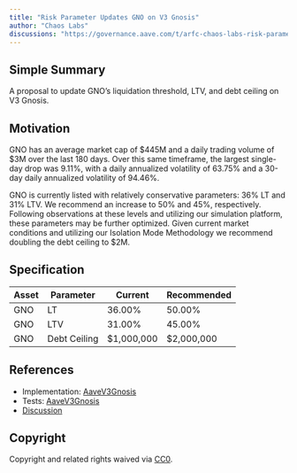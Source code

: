 ```yaml
---
title: "Risk Parameter Updates GNO on V3 Gnosis"
author: "Chaos Labs"
discussions: "https://governance.aave.com/t/arfc-chaos-labs-risk-parameter-updates-gno-on-v3-gnosis/17340"
---
```


## Simple Summary

A proposal to update GNO’s liquidation threshold, LTV, and debt ceiling on V3 Gnosis.

## Motivation

GNO has an average market cap of $445M and a daily trading volume of $3M over the last 180 days. Over this same timeframe, the largest single-day drop was 9.11%, with a daily annualized volatility of 63.75% and a 30-day daily annualized volatility of 94.46%.

GNO is currently listed with relatively conservative parameters: 36% LT and 31% LTV. We recommend an increase to 50% and 45%, respectively. Following observations at these levels and utilizing our simulation platform, these parameters may be further optimized.
Given current market conditions and utilizing our Isolation Mode Methodology we recommend doubling the debt ceiling to $2M.

## Specification

| Asset | Parameter    | Current    | Recommended |
| ----- | ------------ | ---------- | ----------- |
| GNO   | LT           | 36.00%     | 50.00%      |
| GNO   | LTV          | 31.00%     | 45.00%      |
| GNO   | Debt Ceiling | $1,000,000 | $2,000,000  |

## References

- Implementation: [AaveV3Gnosis](https://github.com/bgd-labs/aave-proposals-v3/blob/main/src/20240415_AaveV3Gnosis_RiskParameterUpdatesGNOOnV3Gnosis/AaveV3Gnosis_RiskParameterUpdatesGNOOnV3Gnosis_20240415.sol)
- Tests: [AaveV3Gnosis](https://github.com/bgd-labs/aave-proposals-v3/blob/main/src/20240415_AaveV3Gnosis_RiskParameterUpdatesGNOOnV3Gnosis/AaveV3Gnosis_RiskParameterUpdatesGNOOnV3Gnosis_20240415.t.sol)
- [Discussion](https://governance.aave.com/t/arfc-chaos-labs-risk-parameter-updates-gno-on-v3-gnosis/17340)

## Copyright

Copyright and related rights waived via [CC0](https://creativecommons.org/publicdomain/zero/1.0/).
